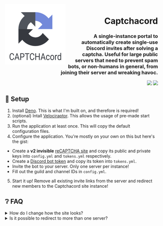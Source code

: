 [Support]: https://encode42.dev/support
[Discord Badge]: https://img.shields.io/discord/646517284453613578?color=7289da&labelColor=7289da&label=​&logo=discord&logoColor=white&style=flat-square
[Codacy]: https://app.codacy.com/gh/Encode42/Captchacord
[Codacy Badge]: https://img.shields.io/codacy/grade/79f97c356b6a47fc9251096465e3b7f0?color=172B4D&labelColor=172B4D&label=​&logo=codacy&style=flat-square

<img src=".github/assets/badge.png" width="200px" align="left">

<div align="right">

# Captchacord
### A single-instance portal to automatically create single-use Discord invites after solving a captcha. Useful for large public servers that need to prevent spam bots, or non-humans in general, from joining their server and wreaking havoc.
[![][Codacy Badge]][Codacy] [![][Discord Badge]][Support]
</div>

## 🔧 Setup
1. Install [Deno](https://deno.land/). This is what I'm built on, and therefore is required!
2. (optional) Intall [Velociraptor](https://velociraptor.run/). This allows the usage of pre-made start scripts.
3. Run the application at least once. This will copy the default configuration files.
4. Configure the application. You're mostly on your own on this but here's the gist:
  - Create a **v2 invisible** [reCAPTCHA site](https://www.google.com/recaptcha/admin/create) and copy its public and private keys into `config.yml` and `tokens.yml` respectively.
  - Create a [Discord bot token](https://www.writebots.com/discord-bot-token/) and copy its token into `tokens.yml`.
  - Invite the bot to your server. Only one server per instance!
  - Fill out the guild and channel IDs in `config.yml`.
5. Start it up! Remove all existing invite links from the server and redirect new members to the Captchacord site instance!

## ❔ FAQ
<details>
<summary>
How do I change how the site looks?
</summary>

Open the `public` directory and edit `style.css` or `index.html` to your liking! These files are static, they will never be overwritten.
</details>

<details>
<summary>
Is it possible to redirect to more than one server?
</summary>

Not with a single instance. As it stands currently, you must host a single instance for each server you connect to the bot.

This may change in the future, though.
</details>